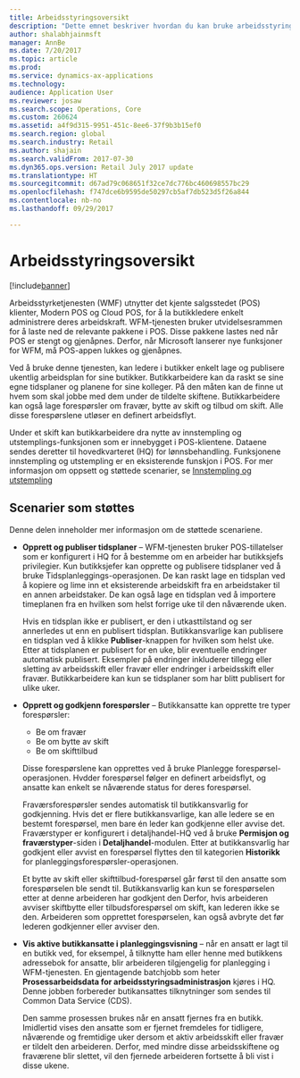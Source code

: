 ```yaml
---
title: Arbeidsstyringsoversikt
description: "Dette emnet beskriver hvordan du kan bruke arbeidsstyringstjenesten (WFM - Workforce Management) til å utnytte de kjente salgsstedsklientene (POS), Modern POS og Cloud POS, slik at forretningshåndterere enkelt kan administrere arbeidsstyrken."
author: shalabhjainmsft
manager: AnnBe
ms.date: 7/20/2017
ms.topic: article
ms.prod: 
ms.service: dynamics-ax-applications
ms.technology: 
audience: Application User
ms.reviewer: josaw
ms.search.scope: Operations, Core
ms.custom: 260624
ms.assetid: a4f9d315-9951-451c-8ee6-37f9b3b15ef0
ms.search.region: global
ms.search.industry: Retail
ms.author: shajain
ms.search.validFrom: 2017-07-30
ms.dyn365.ops.version: Retail July 2017 update
ms.translationtype: HT
ms.sourcegitcommit: d67ad79c068651f32ce7dc776bc460698557bc29
ms.openlocfilehash: f747dce6b9595de50297cb5af7db523d5f26a844
ms.contentlocale: nb-no
ms.lasthandoff: 09/29/2017

---
```


# <a name="workforce-management-overview"></a>Arbeidsstyringsoversikt

[!include[banner](includes/banner.md)]
    
Arbeidsstyrketjenesten (WMF) utnytter det kjente salgsstedet (POS) klienter, Modern POS og Cloud POS, for å la butikkledere enkelt administrere deres arbeidskraft. WFM-tjenesten bruker utvidelsesrammen for å laste ned de relevante pakkene i POS. Disse pakkene lastes ned når POS er stengt og gjenåpnes. Derfor, når Microsoft lanserer nye funksjoner for WFM, må POS-appen lukkes og gjenåpnes.

Ved å bruke denne tjenesten, kan ledere i butikker enkelt lage og publisere ukentlig arbeidsplan for sine butikker. Butikkarbeidere kan da raskt se sine egne tidsplaner og planene for sine kolleger. På den måten kan de finne ut hvem som skal jobbe med dem under de tildelte skiftene. Butikkarbeidere kan også lage forespørsler om fravær, bytte av skift og tilbud om skift. Alle disse forespørslene utløser en definert arbeidsflyt.

Under et skift kan butikkarbeidere dra nytte av innstempling og utstemplings-funksjonen som er innebygget i POS-klientene. Dataene sendes deretter til hovedkvarteret (HQ) for lønnsbehandling. Funksjonene innstempling og utstempling er en eksisterende funskjon i POS. For mer informasjon om oppsett og støttede scenarier, se [Innstempling og utstempling](retail-time-attendance.md)

## <a name="supported-scenarios"></a>Scenarier som støttes
Denne delen inneholder mer informasjon om de støttede scenariene.

- **Opprett og publiser tidsplaner** – WFM-tjenesten bruker POS-tillatelser som er konfigurert i HQ for å bestemme om en arbeider har butikksjefs privilegier. Kun butikksjefer kan opprette og publisere tidsplaner ved å bruke Tidsplanleggings-operasjonen. De kan raskt lage en tidsplan ved å kopiere og lime inn et eksisterende arbeidskift fra en arbeidstaker til en annen arbeidstaker. De kan også lage en tidsplan ved å importere timeplanen fra en hvilken som helst forrige uke til den nåværende uken.

    Hvis en tidsplan ikke er publisert, er den i utkasttilstand og ser annerledes ut enn en publisert tidsplan. Butikkansvarlige kan publisere en tidsplan ved å klikke **Publiser**-knappen for hvilken som helst uke. Etter at tidsplanen er publisert for en uke, blir eventuelle endringer automatisk publisert. Eksempler på endringer inkluderer tillegg eller sletting av arbeidsskift eller fravær eller endringer i arbeidsskift eller fravær. Butikkarbeidere kan kun se tidsplaner som har blitt publisert for ulike uker.
    
- **Opprett og godkjenn forespørsler** – Butikkansatte kan opprette tre typer forespørsler:

    - Be om fravær
    - Be om bytte av skift
    - Be om skifttilbud

    Disse forespørslene kan opprettes ved å bruke Planlegge forespørsel-operasjonen. Hvdder forespørsel følger en definert arbeidsflyt, og ansatte kan enkelt se nåværende status for deres forespørsel.
    
    Fraværsforespørsler sendes automatisk til butikkansvarlig for godkjenning. Hvis det er flere butikkansvarlige, kan alle ledere se en bestemt forespørsel, men bare én leder kan godkjenne eller avvise det. Fraværstyper er konfigurert i detaljhandel-HQ ved å bruke **Permisjon og fraværstyper**-siden i **Detaljhandel**-modulen. Etter at butikkansvarlig har godkjent eller avvist en forespørsel flyttes den til kategorien **Historikk** for planleggingsforespørsler-operasjonen.
    
    Et bytte av skift eller skifttilbud-forespørsel går først til den ansatte som forespørselen ble sendt til. Butikkansvarlig kan kun se forespørselen etter at denne arbeideren har godkjent den Derfor, hvis arbeideren avviser skiftbytte eller tilbudsforespørsel om skift, kan lederen ikke se den. Arbeideren som opprettet forespørselen, kan også avbryte det før lederen godkjenner eller avviser den.

- **Vis aktive butikkansatte i planleggingsvisning** – når en ansatt er lagt til en butikk ved, for eksempel, å tilknytte ham eller henne med butikkens adressebok for ansatte, blir arbeideren tilgjengelig for planlegging i WFM-tjenesten. En gjentagende batchjobb som heter **Prosessarbeidsdata for arbeidsstyringsadministrasjon** kjøres i HQ. Denne jobben forbereder butikansattes tilknytninger som sendes til Common Data Service (CDS).

    Den samme prosessen brukes når en ansatt fjernes fra en butikk. Imidlertid vises den ansatte som er fjernet fremdeles for tidligere, nåværende og fremtidige uker dersom et aktiv arbeidsskift eller fravær er tildelt den arbeideren. Derfor, med mindre disse arbeidsskiftene og fraværene blir slettet, vil den fjernede arbeideren fortsette å bli vist i disse ukene.

